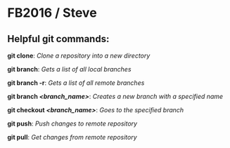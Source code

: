 # FB2016 / Steve

## Helpful git commands:

**git clone**: *Clone a repository into a new directory*

**git branch**: *Gets a list of all local branches*

**git branch -r**: *Gets a list of all remote branches*

**git branch _<branch_name>_**: *Creates a new branch with a specified name*

**git checkout _<branch_name>_**: *Goes to the specified branch*

**git push**: *Push changes to remote repository*

**git pull**: *Get changes from remote repository*